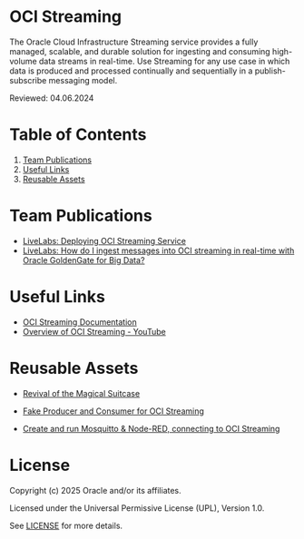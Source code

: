 # OCI Streaming
The Oracle Cloud Infrastructure Streaming service provides a fully managed, scalable, and durable solution for ingesting and consuming high-volume data streams in real-time. Use Streaming for any use case in which data is produced and processed continually and sequentially in a publish-subscribe messaging model.

Reviewed: 04.06.2024

# Table of Contents

1. [Team Publications](#team-publications) 
2. [Useful Links](#useful-links)
3. [Reusable Assets](#reusable-assets)

# Team Publications

- [LiveLabs: Deploying OCI Streaming Service](https://apexapps.oracle.com/pls/apex/f?p=133:180:107188281482541::::wid:664)
- [LiveLabs: How do I ingest messages into OCI streaming in real-time with Oracle GoldenGate for Big Data?](https://apexapps.oracle.com/pls/apex/r/dbpm/livelabs/run-workshop?p210_wid=3572&session=107188281482541)

# Useful Links

- [OCI Streaming Documentation](https://docs.oracle.com/en-us/iaas/Content/Streaming/Concepts/streamingoverview.htm)
- [Overview of OCI Streaming - YouTube](https://www.youtube.com/watch?v=G8-E_j-uVak)

# Reusable Assets

- [Revival of the Magical Suitcase](https://medium.com/@devpiotrekk/revival-of-the-magical-suitcase-73093af23f29)

- [Fake Producer and Consumer for OCI Streaming](https://github.com/oracle-devrel/technology-engineering/tree/main/data-platform/open-source-data-platforms/oci-streaming/code-examples/fake-producer-consumer)

- [Create and run Mosquitto & Node-RED, connecting to OCI Streaming](https://github.com/oracle-devrel/technology-engineering/tree/main/data-platform/open-source-data-platforms/oci-streaming/code-examples/mosquitto_node-red)

# License

Copyright (c) 2025 Oracle and/or its affiliates.

Licensed under the Universal Permissive License (UPL), Version 1.0.

See [LICENSE](https://github.com/oracle-devrel/technology-engineering/blob/main/LICENSE) for more details.